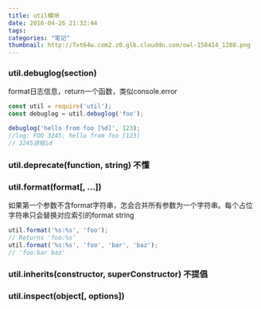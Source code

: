 ```yaml
---
title: util模块
date: 2016-04-26 21:32:44
tags: 
categories: "笔记"
thumbnail: http://7xt64w.com2.z0.glb.clouddn.com/owl-158414_1280.png
---
```

### util.debuglog(section) 
format日志信息，return一个函数，类似console.error

```js
const util = require('util');
const debuglog = util.debuglog('foo');

debuglog('hello from foo [%d]', 123);
//log: FOO 3245: hello from foo [123] 
// 3245进程id
```	
### util.deprecate(function, string) 不懂

### util.format(format[, ...])
如果第一个参数不含format字符串，怎会合并所有参数为一个字符串。每个占位字符串只会替换对应索引的format string

```js
util.format('%s:%s', 'foo');
// Returns 'foo:%s'
util.format('%s:%s', 'foo', 'bar', 'baz'); 
// 'foo:bar baz'
```
### util.inherits(constructor, superConstructor) 不提倡

### util.inspect(object[, options])


